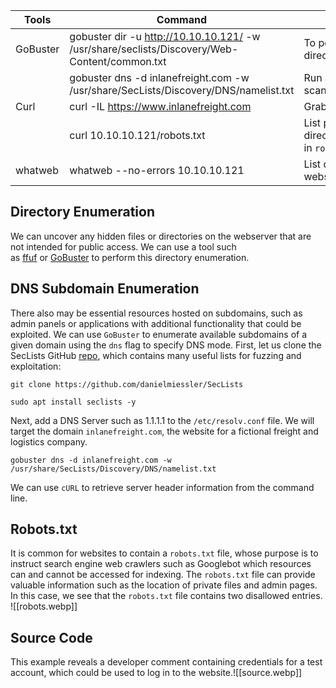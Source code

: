 
| **Tools** | **Command**                                                                                  | **Usage**                                     |
| --------- | -------------------------------------------------------------------------------------------- | --------------------------------------------- |
| GoBuster  | gobuster dir -u http://10.10.10.121/ -w /usr/share/seclists/Discovery/Web-Content/common.txt | To perform this directory enumeration         |
|           | gobuster dns -d inlanefreight.com -w /usr/share/SecLists/Discovery/DNS/namelist.txt          | Run a sub-domain scan on a website            |
| Curl      | curl -IL https://www.inlanefreight.com                                                       | Grab website banner                           |
|           | curl 10.10.10.121/robots.txt                                                                 | List potential directories in `robots.txt`    |
| whatweb   | whatweb --no-errors 10.10.10.121                                                             | List details about the webserver/certificates |
## Directory Enumeration
We can uncover any hidden files or directories on the webserver that are not intended for public access. We can use a tool such as [ffuf](https://github.com/ffuf/ffuf) or [GoBuster](https://github.com/OJ/gobuster) to perform this directory enumeration.

## DNS Subdomain Enumeration
There also may be essential resources hosted on subdomains, such as admin panels or applications with additional functionality that could be exploited. We can use `GoBuster` to enumerate available subdomains of a given domain using the `dns` flag to specify DNS mode. First, let us clone the SecLists GitHub [repo](https://github.com/danielmiessler/SecLists), which contains many useful lists for fuzzing and exploitation:
```shell
git clone https://github.com/danielmiessler/SecLists

sudo apt install seclists -y
```
Next, add a DNS Server such as 1.1.1.1 to the `/etc/resolv.conf` file. We will target the domain `inlanefreight.com`, the website for a fictional freight and logistics company.
```shell
gobuster dns -d inlanefreight.com -w /usr/share/SecLists/Discovery/DNS/namelist.txt
```

We can use `cURL` to retrieve server header information from the command line.
## Robots.txt
It is common for websites to contain a `robots.txt` file, whose purpose is to instruct search engine web crawlers such as Googlebot which resources can and cannot be accessed for indexing. The `robots.txt` file can provide valuable information such as the location of private files and admin pages. In this case, we see that the `robots.txt` file contains two disallowed entries.
![[robots.webp]]

## Source Code
This example reveals a developer comment containing credentials for a test account, which could be used to log in to the website.![[source.webp]]

